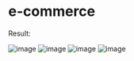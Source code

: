 ﻿# e-commerce
Result:

![image](https://github.com/sandeshnalavade/e-commerce/assets/170792918/d8380ecd-0cbc-4abc-b42e-99816a382f70)
![image](https://github.com/sandeshnalavade/e-commerce/assets/170792918/88bf7662-a22e-4b12-8c63-bac183147db2)
![image](https://github.com/sandeshnalavade/e-commerce/assets/170792918/2ab481da-e7c6-4c52-a579-17210d87a503)
![image](https://github.com/sandeshnalavade/e-commerce/assets/170792918/22e44c41-6062-4c9f-ad80-07945436e359)
